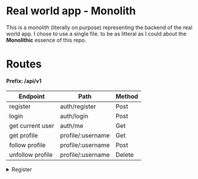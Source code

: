# Real world app - Monolith

This is a monolith (literally on purpose) representing the backend of the real world app.
I chose to use a single file. to be as litteral as I could about the **Monolithic** essence of this repo.

# Routes

#### Prefix: /api/v1

| Endpoint | Path | Method |
| -------- | ---- | ------ |
| register | auth/register | Post |
| login | auth/login | Post |
| get current user | auth/me | Get |
| get profile | profile/:username | Get |
| follow profile | profile/:username | Post |
| unfollow profile | profile/:username | Delete |

<details>
    <summary>Register</summary>

### Sequence of a request

```mermaid
flowchart TD
    Request--->Validate{is request body valid}
    Validate--No-->Unprocessable([Unprocessable Entity])
    Validate--Yes-->User[(Get User)]
    User-->Exists{Does User Exist}
    Exists--No-->Create([User Created])
    Exists--Yes-->Conflig([Conflict Error])
    Create-->Response(( return mapped response))
```
</details>
